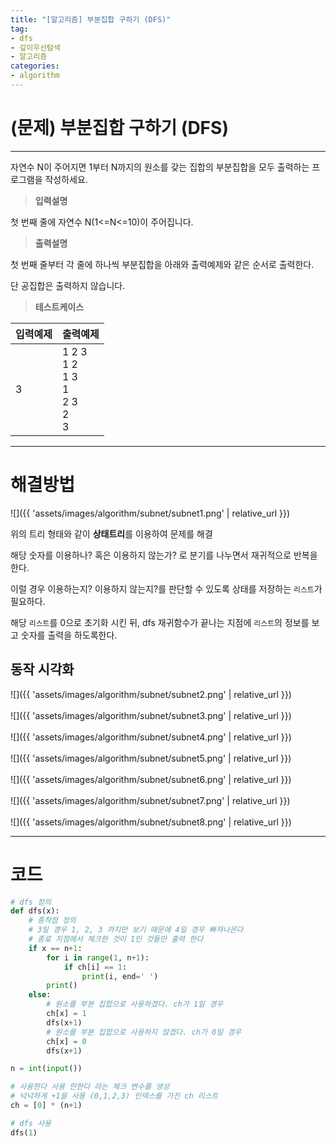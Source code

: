 ```yaml
---
title: "[알고리즘] 부분집합 구하기 (DFS)"
tag:
- dfs
- 깊이우선탐색
- 알고리즘
categories:
- algorithm
---
```


# (문제) 부분집합 구하기 (DFS)
---

자연수 N이 주어지면 1부터 N까지의 원소를 갖는 집합의 부분집합을 모두 출력하는 프로그램을 작성하세요. 

> **입력설명**

첫 번째 줄에 자연수 N(1<=N<=10)이 주어집니다.


> **출력설명**

첫 번째 줄부터 각 줄에 하나씩 부분집합을 아래와 출력예제와 같은 순서로 출력한다.

단 공집합은 출력하지 않습니다.


> **테스트케이스**
 

| 입력예제 | 출력예제 |
| -------- | -------- | 
| 3 | 1 2 3<br>1 2<br>1 3<br>1<br>2 3<br>2<br>3 | 

---
# 해결방법
![]({{ 'assets/images/algorithm/subnet/subnet1.png' | relative_url }})

위의 트리 형태와 같이 **상태트리**를 이용하여 문제를 해결

해당 숫자를 이용하나? 혹은 이용하지 않는가? 로 분기를 나누면서 재귀적으로 반복을 한다.

이럴 경우 이용하는지? 이용하지 않는지?를 판단할 수 있도록 상태를 저장하는 `리스트`가 필요하다.

해당 `리스트`를 0으로 초기화 시킨 뒤, dfs 재귀함수가 끝나는 지점에 `리스트`의 정보를 보고 숫자를 출력을 하도록한다.
## 동작 시각화
![]({{ 'assets/images/algorithm/subnet/subnet2.png' | relative_url }})
<br><br>
![]({{ 'assets/images/algorithm/subnet/subnet3.png' | relative_url }})
<br><br>
![]({{ 'assets/images/algorithm/subnet/subnet4.png' | relative_url }})
<br><br>
![]({{ 'assets/images/algorithm/subnet/subnet5.png' | relative_url }})
<br><br>
![]({{ 'assets/images/algorithm/subnet/subnet6.png' | relative_url }})
<br><br>
![]({{ 'assets/images/algorithm/subnet/subnet7.png' | relative_url }})
<br><br>
![]({{ 'assets/images/algorithm/subnet/subnet8.png' | relative_url }})

---
# 코드
```python
# dfs 정의
def dfs(x):
    # 종착점 정의
    # 3일 경우 1, 2, 3 까지만 보기 때문에 4일 경우 빠져나온다
    # 종료 지점에서 체크한 것이 1인 것들만 출력 한다
    if x == n+1:
        for i in range(1, n+1):
            if ch[i] == 1:
                print(i, end=' ')
        print()
    else:
        # 원소를 부분 집합으로 사용하겠다. ch가 1일 경우
        ch[x] = 1
        dfs(x+1)
        # 원소를 부분 집합으로 사용하지 않겠다. ch가 0일 경우
        ch[x] = 0
        dfs(x+1)

n = int(input())

# 사용한다 사용 안한다 라는 체크 변수를 생성
# 넉넉하게 +1을 사용 (0,1,2,3) 인덱스를 가진 ch 리스트
ch = [0] * (n+1)

# dfs 사용
dfs(1)
```
